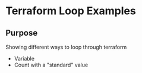 # Terraform Loop Examples

## Purpose

Showing different ways to loop through terraform

- Variable
- Count with a "standard" value

